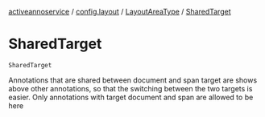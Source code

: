 [activeannoservice](../../index.md) / [config.layout](../index.md) / [LayoutAreaType](index.md) / [SharedTarget](./-shared-target.md)

# SharedTarget

`SharedTarget`

Annotations that are shared between document and span target are shows above other annotations, so that the
switching between the two targets is easier. Only annotations with target document and span are allowed to be here

